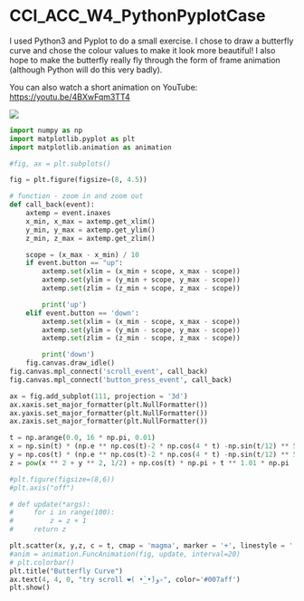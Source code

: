 # CCI_ACC_W4_PythonPyplotCase

I used Python3 and Pyplot to do a small exercise. I chose to draw a butterfly curve and chose the colour values to make it look more beautiful! I also hope to make the butterfly really fly through the form of frame animation (although Python will do this very badly).

You can also watch a short animation on YouTube: https://youtu.be/4BXwFqm3TT4

![](https://miro.medium.com/max/700/1*8NvxF0cQyJEvhAIzmPrq2w.png)

``` python
import numpy as np
import matplotlib.pyplot as plt
import matplotlib.animation as animation

#fig, ax = plt.subplots()

fig = plt.figure(figsize=(8, 4.5))

# function - zoom in and zoom out
def call_back(event):
    axtemp = event.inaxes
    x_min, x_max = axtemp.get_xlim()
    y_min, y_max = axtemp.get_ylim()
    z_min, z_max = axtemp.get_zlim()

    scope = (x_max - x_min) / 10
    if event.button == "up":
        axtemp.set(xlim = (x_min + scope, x_max - scope))
        axtemp.set(ylim = (y_min + scope, y_max - scope))
        axtemp.set(zlim = (z_min + scope, z_max - scope))

        print('up')
    elif event.button == 'down':
        axtemp.set(xlim = (x_min - scope, x_max - scope))
        axtemp.set(ylim = (y_min - scope, y_max - scope))
        axtemp.set(zlim = (z_min - scope, z_max - scope))

        print('down')
    fig.canvas.draw_idle()
fig.canvas.mpl_connect('scroll_event', call_back)
fig.canvas.mpl_connect('button_press_event', call_back)

ax = fig.add_subplot(111, projection = '3d')
ax.xaxis.set_major_formatter(plt.NullFormatter())
ax.yaxis.set_major_formatter(plt.NullFormatter())
ax.zaxis.set_major_formatter(plt.NullFormatter())

t = np.arange(0.0, 16 * np.pi, 0.01)
x = np.sin(t) * (np.e ** np.cos(t)-2 * np.cos(4 * t) -np.sin(t/12) ** 5)
y = np.cos(t) * (np.e ** np.cos(t)-2 * np.cos(4 * t) -np.sin(t/12) ** 5)
z = pow(x ** 2 + y ** 2, 1/2) + np.cos(t) * np.pi + t ** 1.01 * np.pi

#plt.figure(figsize=(8,6))
#plt.axis("off")

# def update(*args):
#     for i in range(100):
#         z = z + 1
#     return z

plt.scatter(x, y,z, c = t, cmap = 'magma', marker = '+', linestyle = ':')
#anim = animation.FuncAnimation(fig, update, interval=20)
# plt.colorbar()
plt.title("Butterfly Curve")
ax.text(4, 4, 0, "try scroll ❤( •̀_•́)و✧", color='#007aff')
plt.show()
```
